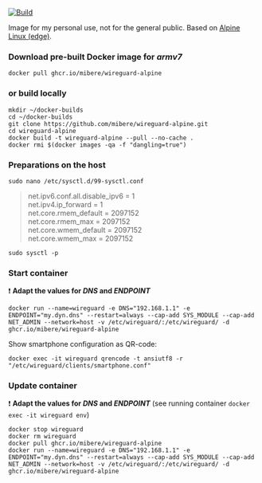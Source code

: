 [![Build](https://github.com/mibere/wireguard-alpine/actions/workflows/publish-image.yml/badge.svg?branch=main)](https://github.com/mibere/wireguard-alpine/actions/workflows/publish-image.yml)

Image for my personal use, not for the general public. Based on [Alpine Linux (edge)](https://www.alpinelinux.org/).

### Download pre-built Docker image for _armv7_
```
docker pull ghcr.io/mibere/wireguard-alpine
```

### or build locally
```
mkdir ~/docker-builds
cd ~/docker-builds
git clone https://github.com/mibere/wireguard-alpine.git
cd wireguard-alpine
docker build -t wireguard-alpine --pull --no-cache .
docker rmi $(docker images -qa -f "dangling=true")
```

### Preparations on the host
```
sudo nano /etc/sysctl.d/99-sysctl.conf
```

> net.ipv6.conf.all.disable_ipv6 = 1  
> net.ipv4.ip_forward = 1  
> net.core.rmem_default = 2097152  
> net.core.rmem_max = 2097152  
> net.core.wmem_default = 2097152  
> net.core.wmem_max = 2097152

```
sudo sysctl -p
```

### Start container
:exclamation: **Adapt the values for _DNS_ and _ENDPOINT_**

```
docker run --name=wireguard -e DNS="192.168.1.1" -e ENDPOINT="my.dyn.dns" --restart=always --cap-add SYS_MODULE --cap-add NET_ADMIN --network=host -v /etc/wireguard/:/etc/wireguard/ -d ghcr.io/mibere/wireguard-alpine
```

Show smartphone configuration as QR-code:
```
docker exec -it wireguard qrencode -t ansiutf8 -r "/etc/wireguard/clients/smartphone.conf"
```

### Update container
:exclamation: **Adapt the values for _DNS_ and _ENDPOINT_** (see running container `docker exec -it wireguard env`)

```
docker stop wireguard
docker rm wireguard
docker pull ghcr.io/mibere/wireguard-alpine
docker run --name=wireguard -e DNS="192.168.1.1" -e ENDPOINT="my.dyn.dns" --restart=always --cap-add SYS_MODULE --cap-add NET_ADMIN --network=host -v /etc/wireguard/:/etc/wireguard/ -d ghcr.io/mibere/wireguard-alpine
```
